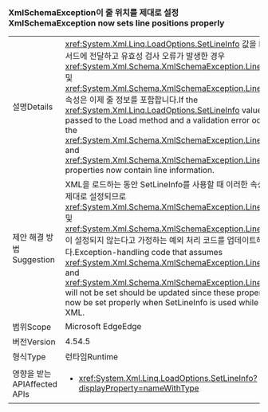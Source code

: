 ### <a name="xmlschemaexception-now-sets-line-positions-properly"></a><span data-ttu-id="54ec3-101">XmlSchemaException이 줄 위치를 제대로 설정</span><span class="sxs-lookup"><span data-stu-id="54ec3-101">XmlSchemaException now sets line positions properly</span></span>

|   |   |
|---|---|
|<span data-ttu-id="54ec3-102">설명</span><span class="sxs-lookup"><span data-stu-id="54ec3-102">Details</span></span>|<span data-ttu-id="54ec3-103"><xref:System.Xml.Linq.LoadOptions.SetLineInfo> 값을 Load 메서드에 전달하고 유효성 검사 오류가 발생한 경우 <xref:System.Xml.Schema.XmlSchemaException.LineNumber> 및 <xref:System.Xml.Schema.XmlSchemaException.LinePosition> 속성은 이제 줄 정보를 포함합니다.</span><span class="sxs-lookup"><span data-stu-id="54ec3-103">If the <xref:System.Xml.Linq.LoadOptions.SetLineInfo> value is passed to the Load method and a validation error occurs, the <xref:System.Xml.Schema.XmlSchemaException.LineNumber> and <xref:System.Xml.Schema.XmlSchemaException.LinePosition> properties now contain line information.</span></span>|
|<span data-ttu-id="54ec3-104">제안 해결 방법</span><span class="sxs-lookup"><span data-stu-id="54ec3-104">Suggestion</span></span>|<span data-ttu-id="54ec3-105">XML을 로드하는 동안 SetLineInfo를 사용할 때 이러한 속성이 이제 제대로 설정되므로 <xref:System.Xml.Schema.XmlSchemaException.LineNumber> 및 <xref:System.Xml.Schema.XmlSchemaException.LinePosition>이 설정되지 않는다고 가정하는 예외 처리 코드를 업데이트해야 합니다.</span><span class="sxs-lookup"><span data-stu-id="54ec3-105">Exception-handling code that assumes <xref:System.Xml.Schema.XmlSchemaException.LineNumber> and <xref:System.Xml.Schema.XmlSchemaException.LinePosition> will not be set should be updated since these properties will now be set properly when SetLineInfo is used while loading XML.</span></span>|
|<span data-ttu-id="54ec3-106">범위</span><span class="sxs-lookup"><span data-stu-id="54ec3-106">Scope</span></span>|<span data-ttu-id="54ec3-107">Microsoft Edge</span><span class="sxs-lookup"><span data-stu-id="54ec3-107">Edge</span></span>|
|<span data-ttu-id="54ec3-108">버전</span><span class="sxs-lookup"><span data-stu-id="54ec3-108">Version</span></span>|<span data-ttu-id="54ec3-109">4.5</span><span class="sxs-lookup"><span data-stu-id="54ec3-109">4.5</span></span>|
|<span data-ttu-id="54ec3-110">형식</span><span class="sxs-lookup"><span data-stu-id="54ec3-110">Type</span></span>|<span data-ttu-id="54ec3-111">런타임</span><span class="sxs-lookup"><span data-stu-id="54ec3-111">Runtime</span></span>|
|<span data-ttu-id="54ec3-112">영향을 받는 API</span><span class="sxs-lookup"><span data-stu-id="54ec3-112">Affected APIs</span></span>|<ul><li><xref:System.Xml.Linq.LoadOptions.SetLineInfo?displayProperty=nameWithType></li></ul>|

